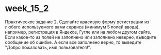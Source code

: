 # week_15_2
Практическое задание 2.
Сделайте красивую форму регистрации из любого используемого вами сервиса (минимум 5 полей ввода), например, регистрация в Яндексе, Гугле или на любом другом сайте. Если какое-то из полей не заполнено или заполнено неверно, выводите сообщение об ошибке. А если все заполнено верно, то выведите "Добро пожаловать, имя пользователя!".
